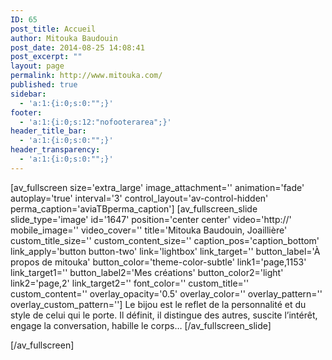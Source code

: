 ```yaml
---
ID: 65
post_title: Accueil
author: Mitouka Baudouin
post_date: 2014-08-25 14:08:41
post_excerpt: ""
layout: page
permalink: http://www.mitouka.com/
published: true
sidebar:
  - 'a:1:{i:0;s:0:"";}'
footer:
  - 'a:1:{i:0;s:12:"nofooterarea";}'
header_title_bar:
  - 'a:1:{i:0;s:0:"";}'
header_transparency:
  - 'a:1:{i:0;s:0:"";}'
---
```

[av_fullscreen size='extra_large' image_attachment='' animation='fade' autoplay='true' interval='3' control_layout='av-control-hidden' perma_caption='aviaTBperma_caption']
[av_fullscreen_slide slide_type='image' id='1647' position='center center' video='http://' mobile_image='' video_cover='' title='Mitouka Baudouin, Joaillière' custom_title_size='' custom_content_size='' caption_pos='caption_bottom' link_apply='button button-two' link='lightbox' link_target='' button_label='À propos de mitouka' button_color='theme-color-subtle' link1='page,1153' link_target1='' button_label2='Mes créations' button_color2='light' link2='page,2' link_target2='' font_color='' custom_title='' custom_content='' overlay_opacity='0.5' overlay_color='' overlay_pattern='' overlay_custom_pattern='']
Le bijou est le reflet de la personnalité et du style de celui qui le porte. Il définit, il distingue des autres, suscite l’intérêt, engage la conversation, habille le corps…
[/av_fullscreen_slide]

[/av_fullscreen]